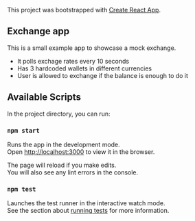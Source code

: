 This project was bootstrapped with [Create React App](https://github.com/facebook/create-react-app).

## Exchange app
This is a small example app to showcase a mock exchange.

- It polls exchage rates every 10 seconds
- Has 3 hardcoded wallets in different currencies
- User is allowed to exchange if the balance is enough to do it

## Available Scripts

In the project directory, you can run:

### `npm start`

Runs the app in the development mode.<br />
Open [http://localhost:3000](http://localhost:3000) to view it in the browser.

The page will reload if you make edits.<br />
You will also see any lint errors in the console.

### `npm test`

Launches the test runner in the interactive watch mode.<br />
See the section about [running tests](https://facebook.github.io/create-react-app/docs/running-tests) for more information.